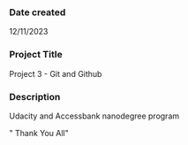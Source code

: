 
### Date created
12/11/2023

### Project Title
Project 3 - Git and Github

### Description
Udacity and Accessbank nanodegree program



" Thank You All" 
